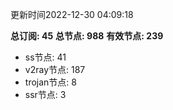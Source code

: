 更新时间2022-12-30 04:09:18

**总订阅: 45**
**总节点: 988**
**有效节点: 239**
- ss节点: 41
- v2ray节点: 187
- trojan节点: 8
- ssr节点: 3
